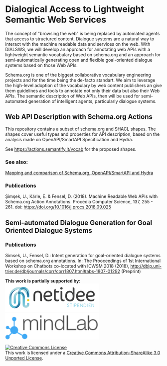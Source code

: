 # Dialogical Access to Lightweight Semantic Web Services
The concept of "browsing the web" is being replaced by automated agents that access to structured content. Dialogue systems are a natural way to interact with the machine readable data and services on the web. With DIALSWS, we will develop an approach for annotating web APIs with a lightweight semantic vocabulary based on schema.org and an approach for semi-automatically generating open and flexible goal-oriented dialogue systems based on those Web APIs. 

Schema.org is one of the biggest collaborative vocabulary engineering projects and for the time being the de-facto standart. We aim to leverage the high-level adoption of the vocabulary by web content publishers an give them guidelines and tools to annotate not only their data but also their Web APIs. The semantic description of Web APIs, then will be used for semi-automated generation of intelligent agents, particularly dialogue systems.

## Web API Description with Schema.org Actions

This repository contains a subset of schema.org and SHACL shapes. The shapes cover useful types and properties for API description, based on the analysis made on OpenAPI/SmartAPI Specification and Hydra.

<!--The doc folder contains a multipage HTML documentation created by Ontodocs.-->

See https://actions.semantify.it/vocab for the proposed shapes.

### See also:
[Mapping and comparison of Schema.org, OpenAPI/SmartAPI and Hydra](Comparison.md)

### Publications
Şimşek, U., Kärle, E. & Fensel, D. (2018). Machine Readable Web APIs with Schema.org Action Annotations. Procedia Computer Science, 137, 255 - 261. doi: https://doi.org/10.1016/j.procs.2018.09.025 

## Semi-automated Dialogue Generation for Goal Oriented Dialogue Systems

### Publications
Simsek,  U.,  Fensel,  D.:  Intent  generation  for goal-oriented  dialogue  systems based  on  schema.org annotations.  In:  The  Prooceedings  of  1st  International Workshop  on  Chatbots  co-located  with  ICWSM 2018  (2018),  http://dblp.uni-trier.de/db/journals/corr/corr1807.html#abs-1807-01292 (Preprint)

**This work is partially supported by:**
<br>
<a href="https://netidee.at/dialogical-access-lightweight-semantic-web-services"><img alt="netidee stipendium" style="border-width:0" src="images/netidee_stip_logo.jpg" width=300/></a> <a href="https://mindlab.ai/"><img alt="mindlab" style="border-width:0" src="images/mindlab_logo.png" width=300/></a> 


<a rel="license" href="http://creativecommons.org/licenses/by-sa/3.0/"><img alt="Creative Commons License" style="border-width:0" src="https://i.creativecommons.org/l/by-sa/3.0/88x31.png" /></a><br />This work is licensed under a <a rel="license" href="http://creativecommons.org/licenses/by-sa/3.0/">Creative Commons Attribution-ShareAlike 3.0 Unported License</a>.